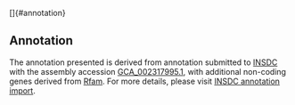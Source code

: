 []{#annotation}

Annotation
----------

The annotation presented is derived from annotation submitted to
[INSDC](http://www.insdc.org) with the assembly accession
[GCA\_002317995.1](http://www.ebi.ac.uk/ena/data/view/GCA_002317995.1),
with additional non-coding genes derived from
[Rfam](http://rfam.xfam.org/). For more details, please visit [INSDC
annotation
import](http://ensemblgenomes.org/info/data/insdc_annotation).
